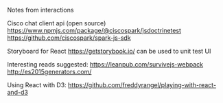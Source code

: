 Notes from interactions

Cisco chat client api (open source)
https://www.npmjs.com/package/@ciscospark/jsdoctrinetest
https://github.com/ciscospark/spark-js-sdk

Storyboard for React
https://getstorybook.io/ can be used to unit test UI

Interesting reads suggested:
https://leanpub.com/survivejs-webpack
http://es2015generators.com/

Using React with D3:
https://github.com/freddyrangel/playing-with-react-and-d3
